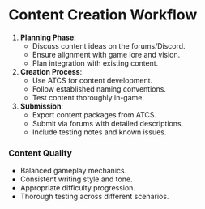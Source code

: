 # Content Creation Workflow

1. **Planning Phase**:
   * Discuss content ideas on the forums/Discord.
   * Ensure alignment with game lore and vision.
   * Plan integration with existing content.
2. **Creation Process**:
   * Use ATCS for content development.
   * Follow established naming conventions.
   * Test content thoroughly in-game.
3. **Submission**:
   * Export content packages from ATCS.
   * Submit via forums with detailed descriptions.
   * Include testing notes and known issues.

### Content Quality

* Balanced gameplay mechanics.
* Consistent writing style and tone.
* Appropriate difficulty progression.
* Thorough testing across different scenarios.
